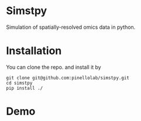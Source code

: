 # Simstpy 

Simulation of spatially-resolved omics data in python.

# Installation

You can clone the repo. and install it by

```shell
git clone git@github.com:pinellolab/simstpy.git
cd simstpy
pip install ./
```

# Demo


